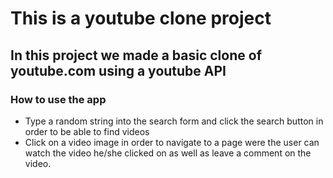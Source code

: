 # This is a youtube clone project

## In this project we made a basic clone of youtube.com using a youtube API

### How to use the app
- Type a random string into the search form and click the search button in order to be able to find videos
- Click on a video image in order to navigate to a page were the user can watch the video he/she clicked on as well as leave a comment on the video.

